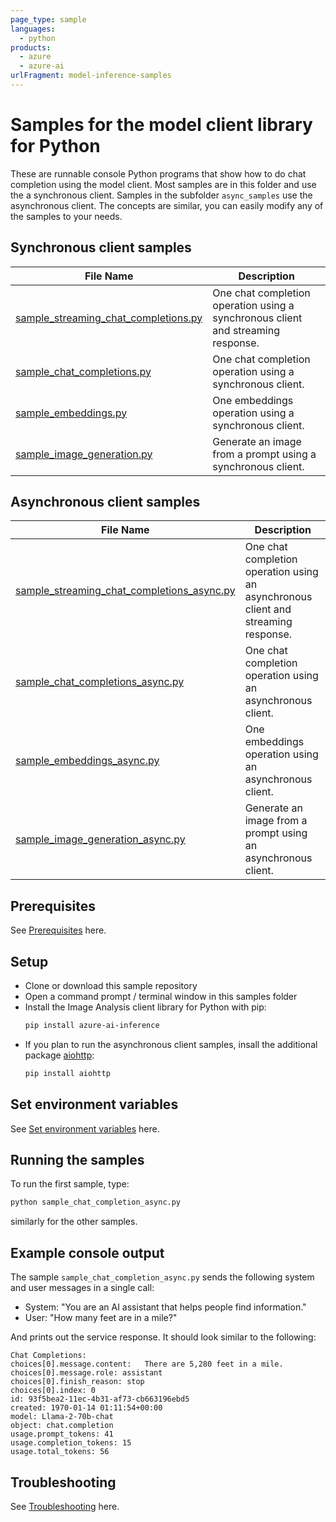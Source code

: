 ```yaml
---
page_type: sample
languages:
  - python
products:
  - azure
  - azure-ai
urlFragment: model-inference-samples
---
```


# Samples for the model client library for Python

These are runnable console Python programs that show how to do chat completion using the model client. Most samples are in this folder
and use the a synchronous client. Samples in the subfolder `async_samples` use the asynchronous client.
The concepts are similar, you can easily modify any of the samples to your needs.

## Synchronous client samples

|**File Name**|**Description**|
|----------------|-------------|
|[sample_streaming_chat_completions.py](https://github.com/Azure/azure-sdk-for-python/blob/main/sdk/ai/azure-ai-inference/samples/sample_streaming_chat_completions.py) | One chat completion operation using a synchronous client and streaming response. |
|[sample_chat_completions.py](https://github.com/Azure/azure-sdk-for-python/blob/main/sdk/ai/azure-ai-inference/samples/sample_chat_completions.py) | One chat completion operation using a synchronous client. |
|[sample_embeddings.py](https://github.com/Azure/azure-sdk-for-python/blob/main/sdk/ai/azure-ai-inference/samples/sample_embeddings.py) | One embeddings operation using a synchronous client. |
|[sample_image_generation.py](https://github.com/Azure/azure-sdk-for-python/blob/main/sdk/ai/azure-ai-inference/samples/sample_image_generation.py) | Generate an image from a prompt using a synchronous client. |

## Asynchronous client samples

|**File Name**|**Description**|
|----------------|-------------|
|[sample_streaming_chat_completions_async.py](https://github.com/Azure/azure-sdk-for-python/blob/main/sdk/ai/azure-ai-inference/samples/async_samples/sample_streaming_chat_completions_async.py) | One chat completion operation using an asynchronous client and streaming response. |
|[sample_chat_completions_async.py](https://github.com/Azure/azure-sdk-for-python/blob/main/sdk/ai/azure-ai-inference/samples/async_samples/sample_chat_completions_async.py) | One chat completion operation using an asynchronous client. |
|[sample_embeddings_async.py](https://github.com/Azure/azure-sdk-for-python/blob/main/sdk/ai/azure-ai-inference/samples/async_samples/sample_embeddings_async.py) | One embeddings operation using an asynchronous client. |
|[sample_image_generation_async.py](https://github.com/Azure/azure-sdk-for-python/blob/main/sdk/ai/azure-ai-inference/samples/async_samples/sample_image_generation_async.py) | Generate an image from a prompt using an asynchronous client. |

## Prerequisites

See [Prerequisites](https://github.com/Azure/azure-sdk-for-python/blob/main/sdk/ai/azure-ai-inference/README.md#prerequisites) here.

## Setup

* Clone or download this sample repository
* Open a command prompt / terminal window in this samples folder
* Install the Image Analysis client library for Python with pip:
  ```bash
  pip install azure-ai-inference
  ```
* If you plan to run the asynchronous client samples, insall the additional package [aiohttp](https://pypi.org/project/aiohttp/):
  ```bash
  pip install aiohttp
  ```

## Set environment variables

See [Set environment variables](https://github.com/Azure/azure-sdk-for-python/blob/main/sdk/ai/azure-ai-inference/README.md#set-environment-variables) here.

## Running the samples

To run the first sample, type:
```bash
python sample_chat_completion_async.py
```
similarly for the other samples.

## Example console output

The sample `sample_chat_completion_async.py` sends the following system and user messages in a single call:

- System: "You are an AI assistant that helps people find information."
- User: "How many feet are in a mile?"

And prints out the service response. It should look similar to the following:

```text
Chat Completions:
choices[0].message.content:   There are 5,280 feet in a mile.
choices[0].message.role: assistant
choices[0].finish_reason: stop
choices[0].index: 0
id: 93f5bea2-11ec-4b31-af73-cb663196ebd5
created: 1970-01-14 01:11:54+00:00
model: Llama-2-70b-chat
object: chat.completion
usage.prompt_tokens: 41
usage.completion_tokens: 15
usage.total_tokens: 56
```

## Troubleshooting

See [Troubleshooting](https://github.com/Azure/azure-sdk-for-python/blob/main/sdk/ai/azure-ai-inference/README.md#troubleshooting) here.


